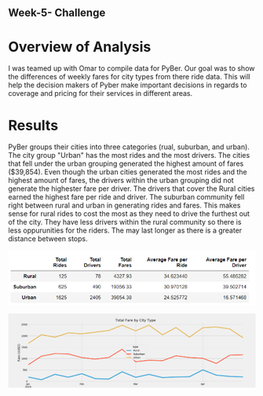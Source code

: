 ## Week-5- Challenge

# Overview of Analysis

I was teamed up with Omar to compile data for PyBer. Our goal was to show the differences of weekly fares for city types from there ride data. This will help the decision makers of Pyber make important decisions in regards to coverage and pricing for their services in different areas.

# Results
PyBer groups their cities into three categories (rual, suburban, and urban). The city group "Urban" has the most rides and the most drivers. The cities that fell under the urban grouping generated the highest amount of fares ($39,854). Even though the urban cities generated the most rides and the highest amount of fares, the drivers within the urban grouping did not generate the highester fare per driver. The drivers that cover the Rural cities earned the highest fare per ride and driver. The suburban community fell right between rural and urban in generating rides and fares. This makes sense for rural rides to cost the most as they need to drive the furthest out of the city. They have less drivers within the rural community so there is less oppurunities for the riders. The may last longer as there is a greater distance between stops. 

![Summary Table](https://github.com/LindsayTeeters/Week-5-Pyber/blob/main/Resources/summary%20table.png)

![Summary Graph](https://github.com/LindsayTeeters/Week-5-Pyber/blob/main/Resources/Challenge_fare_summary.png)


